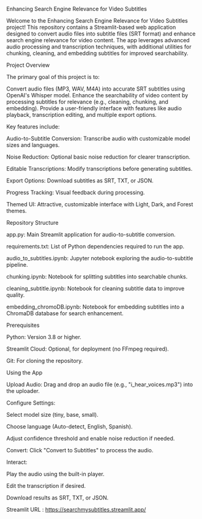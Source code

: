 Enhancing Search Engine Relevance for Video Subtitles

Welcome to the Enhancing Search Engine Relevance for Video Subtitles project! This repository contains a Streamlit-based web application designed to convert audio files into subtitle files (SRT format) and enhance search engine relevance for video content. The app leverages advanced audio processing and transcription techniques, with additional utilities for chunking, cleaning, and embedding subtitles for improved searchability.

Project Overview

The primary goal of this project is to:

Convert audio files (MP3, WAV, M4A) into accurate SRT subtitles using OpenAI's Whisper model.
Enhance the searchability of video content by processing subtitles for relevance (e.g., cleaning, chunking, and embedding).
Provide a user-friendly interface with features like audio playback, transcription editing, and multiple export options.

Key features include:

Audio-to-Subtitle Conversion: Transcribe audio with customizable model sizes and languages.

Noise Reduction: Optional basic noise reduction for clearer transcription.

Editable Transcriptions: Modify transcriptions before generating subtitles.

Export Options: Download subtitles as SRT, TXT, or JSON.

Progress Tracking: Visual feedback during processing.

Themed UI: Attractive, customizable interface with Light, Dark, and Forest themes.

Repository Structure

app.py: Main Streamlit application for audio-to-subtitle conversion.

requirements.txt: List of Python dependencies required to run the app.

audio_to_subtitles.ipynb: Jupyter notebook exploring the audio-to-subtitle pipeline.

chunking.ipynb: Notebook for splitting subtitles into searchable chunks.

cleaning_subtitle.ipynb: Notebook for cleaning subtitle data to improve quality.

embedding_chromoDB.ipynb: Notebook for embedding subtitles into a ChromaDB database for search enhancement.

Prerequisites

Python: Version 3.8 or higher.

Streamlit Cloud: Optional, for deployment (no FFmpeg required).

Git: For cloning the repository.

Using the App

Upload Audio: Drag and drop an audio file (e.g., "i_hear_voices.mp3") into the uploader.

Configure Settings:

Select model size (tiny, base, small).

Choose language (Auto-detect, English, Spanish).

Adjust confidence threshold and enable noise reduction if needed.

Convert: Click "Convert to Subtitles" to process the audio.

Interact:

Play the audio using the built-in player.

Edit the transcription if desired.

Download results as SRT, TXT, or JSON.

Streamlit URL : https://searchmysubtitles.streamlit.app/ 
